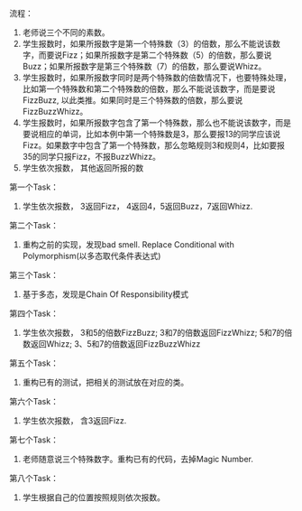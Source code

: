 流程：

1. 老师说三个不同的素数。
3. 学生报数时，如果所报数字是第一个特殊数（3）的倍数，那么不能说该数字，而要说Fizz；如果所报数字是第二个特殊数（5）的倍数，那么要说Buzz；如果所报数字是第三个特殊数（7）的倍数，那么要说Whizz。
4. 学生报数时，如果所报数字同时是两个特殊数的倍数情况下，也要特殊处理，比如第一个特殊数和第二个特殊数的倍数，那么不能说该数字，而是要说FizzBuzz, 以此类推。如果同时是三个特殊数的倍数，那么要说FizzBuzzWhizz。
5. 学生报数时，如果所报数字包含了第一个特殊数，那么也不能说该数字，而是要说相应的单词，比如本例中第一个特殊数是3，那么要报13的同学应该说Fizz。如果数字中包含了第一个特殊数，那么忽略规则3和规则4，比如要报35的同学只报Fizz，不报BuzzWhizz。
6. 学生依次报数， 其他返回所报的数

第一个Task：

1. 学生依次报数， 3返回Fizz， 4返回4，5返回Buzz，7返回Whizz.


第二个Task：

1. 重构之前的实现，发现bad smell. Replace Conditional with Polymorphism(以多态取代条件表达式)


第三个Task：

1. 基于多态，发现是Chain Of Responsibility模式


第四个Task：

1. 学生依次报数， 3和5的倍数FizzBuzz; 3和7的倍数返回FizzWhizz; 5和7的倍数返回Whizz; 3、5和7的倍数返回FizzBuzzWhizz


第五个Task：

1. 重构已有的测试，把相关的测试放在对应的类。


第六个Task：

1. 学生依次报数， 含3返回Fizz.

第七个Task：

1. 老师随意说三个特殊数字。重构已有的代码，去掉Magic Number.

第八个Task：

1. 学生根据自己的位置按照规则依次报数。



